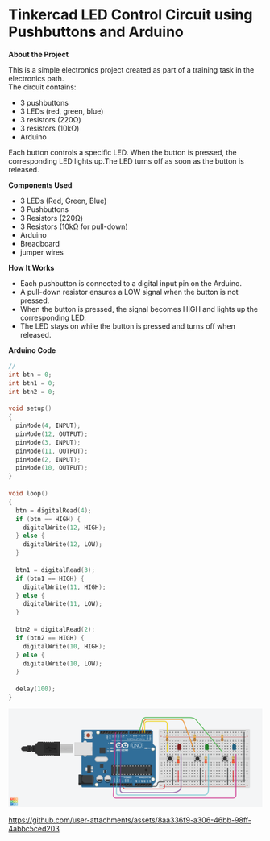 # Tinkercad LED Control Circuit using Pushbuttons and Arduino
**About the Project**

This is a simple electronics project created as part of a training task in the electronics path.  
The circuit contains:
- 3 pushbuttons
- 3 LEDs (red, green, blue)
- 3 resistors (220Ω)
- 3 resistors (10kΩ)
- Arduino

Each button controls a specific LED. When the button is pressed, the corresponding LED lights up.The LED turns off as soon as the button is released.

**Components Used**
- 3 LEDs (Red, Green, Blue)  
- 3 Pushbuttons  
- 3 Resistors (220Ω)  
- 3 Resistors (10kΩ for pull-down)
- Arduino
- Breadboard  
- jumper wires  

**How It Works**
- Each pushbutton is connected to a digital input pin on the Arduino.
- A pull-down resistor ensures a LOW signal when the button is not pressed.
- When the button is pressed, the signal becomes HIGH and lights up the corresponding LED.
- The LED stays on while the button is pressed and turns off when released.

**Arduino Code**
```cpp
//
int btn = 0;
int btn1 = 0;
int btn2 = 0;

void setup()
{
  pinMode(4, INPUT); 
  pinMode(12, OUTPUT); 
  pinMode(3, INPUT); 
  pinMode(11, OUTPUT);
  pinMode(2, INPUT); 
  pinMode(10, OUTPUT); 
}

void loop()
{
  btn = digitalRead(4);
  if (btn == HIGH) {
    digitalWrite(12, HIGH);
  } else {
    digitalWrite(12, LOW);
  }

  btn1 = digitalRead(3);
  if (btn1 == HIGH) {
    digitalWrite(11, HIGH);
  } else {
    digitalWrite(11, LOW);
  }

  btn2 = digitalRead(2);
  if (btn2 == HIGH) {
    digitalWrite(10, HIGH);
  } else {
    digitalWrite(10, LOW);
  }

  delay(100);
}

```
![Circuit](https://github.com/amani4848/LEDs_Button_Circuit/blob/3c5ec393a61dda7ac56b3f682c09ce1b0806ecb1/LED_BUTTON.png)

https://github.com/user-attachments/assets/8aa336f9-a306-46bb-98ff-4abbc5ced203
